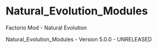 # Natural_Evolution_Modules
Factorio Mod - Natural Evolution

Natural_Evolution_Modules - Version 5.0.0 - UNRELEASED
